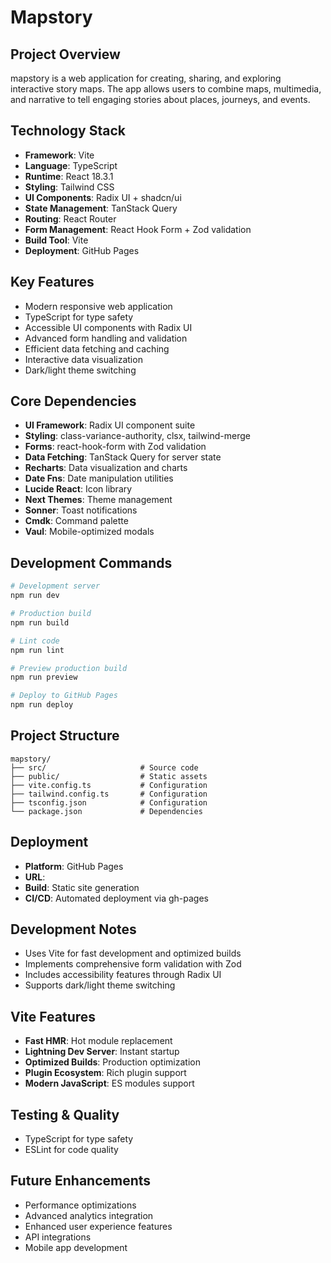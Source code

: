 # Mapstory

## Project Overview
mapstory is a web application for creating, sharing, and exploring interactive story maps. The app allows users to combine maps, multimedia, and narrative to tell engaging stories about places, journeys, and events.

## Technology Stack
- **Framework**: Vite
- **Language**: TypeScript
- **Runtime**: React 18.3.1
- **Styling**: Tailwind CSS
- **UI Components**: Radix UI + shadcn/ui
- **State Management**: TanStack Query
- **Routing**: React Router
- **Form Management**: React Hook Form + Zod validation
- **Build Tool**: Vite
- **Deployment**: GitHub Pages

## Key Features
- Modern responsive web application
- TypeScript for type safety
- Accessible UI components with Radix UI
- Advanced form handling and validation
- Efficient data fetching and caching
- Interactive data visualization
- Dark/light theme switching

## Core Dependencies
- **UI Framework**: Radix UI component suite
- **Styling**: class-variance-authority, clsx, tailwind-merge
- **Forms**: react-hook-form with Zod validation
- **Data Fetching**: TanStack Query for server state
- **Recharts**: Data visualization and charts
- **Date Fns**: Date manipulation utilities
- **Lucide React**: Icon library
- **Next Themes**: Theme management
- **Sonner**: Toast notifications
- **Cmdk**: Command palette
- **Vaul**: Mobile-optimized modals

## Development Commands
```bash
# Development server
npm run dev

# Production build
npm run build

# Lint code
npm run lint

# Preview production build
npm run preview

# Deploy to GitHub Pages
npm run deploy

```

## Project Structure
```
mapstory/
├── src/                     # Source code
├── public/                  # Static assets
├── vite.config.ts           # Configuration
├── tailwind.config.ts       # Configuration
├── tsconfig.json            # Configuration
└── package.json             # Dependencies
```

## Deployment
- **Platform**: GitHub Pages
- **URL**: 
- **Build**: Static site generation
- **CI/CD**: Automated deployment via gh-pages

## Development Notes
- Uses Vite for fast development and optimized builds
- Implements comprehensive form validation with Zod
- Includes accessibility features through Radix UI
- Supports dark/light theme switching

## Vite Features
- **Fast HMR**: Hot module replacement
- **Lightning Dev Server**: Instant startup
- **Optimized Builds**: Production optimization
- **Plugin Ecosystem**: Rich plugin support
- **Modern JavaScript**: ES modules support

## Testing & Quality
- TypeScript for type safety
- ESLint for code quality

## Future Enhancements
- Performance optimizations
- Advanced analytics integration
- Enhanced user experience features
- API integrations
- Mobile app development


